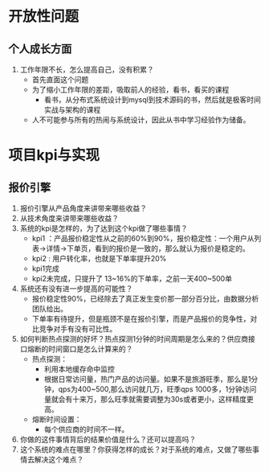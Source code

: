 # 开放性问题
## 个人成长方面
1. 工作年限不长，怎么提高自己，没有积累？
    - 首先直面这个问题
    - 为了缩小工作年限的差距，吸取前人的经验，看书，看买的课程
        - 看书，从分布式系统设计到mysql到技术源码的书，然后就是极客时间实战与架构的课程
    - 人不可能参与所有的热闹与系统设计，因此从书中学习经验作为储备。

# 项目kpi与实现
## 报价引擎
1. 报价引擎从产品角度来讲带来哪些收益？
2. 从技术角度来讲带来哪些收益？
3. 系统的kpi是怎样的，为了达到这个kpi做了哪些事情？
    - kpi1 ：产品报价稳定性从之前的60%到90%，报价稳定性：一个用户从列表->详情->下单页，看到的报价是一致的，那么就认为报价是稳定的。
    - kpi2 : 用户转化率，也就是下单率提升20%
    - kpi1完成
    - kpi2未完成，只提升了 13~16%的下单率，之前一天400~500单
4. 系统还有没有进一步提高的可能性？
    - 报价稳定性90%，已经除去了真正发生变价那一部分百分比，由数据分析团队给出。
    - 下单率有待提升，但是瓶颈不是在报价引擎，而是产品报价的竞争性，对比竞争对手有没有可比性。
5. 如何判断热点探测的好坏？热点探测1分钟的时间周期是怎么来的？供应商接口熔断的时间窗口是怎么计算来的？
    - 热点探测：
        - 利用本地缓存命中监控
        - 根据日常访问量，热门产品的访问量。如果不是旅游旺季，那么是1分钟，qps为400~500,那么访问就几万，旺季qps 1000多，1分钟访问量就会有十来万，那么旺季就需要调整为30s或者更小，这样精度更高。
    - 熔断时间设置：
        - 每个供应商的时间不一样。
6. 你做的这件事情背后的结果价值是什么？还可以提高吗？
7. 这个系统的难点在哪里？你获得怎样的成长？对于系统的难点，又做了哪些事情去解决这个难点？
